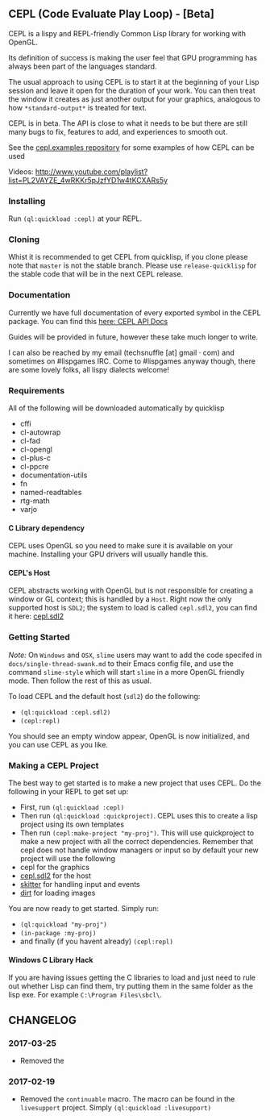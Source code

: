 ## CEPL (Code Evaluate Play Loop) - [Beta]

CEPL is a lispy and REPL-friendly Common Lisp library for working with OpenGL.

Its definition of success is making the user feel that GPU programming has always been part of the languages standard.

The usual approach to using CEPL is to start it at the beginning of your Lisp session and leave it open for the duration of your work. You can then treat the window it creates as just another output for your graphics, analogous to how `*standard-output*` is treated for text.

CEPL is in beta. The API is close to what it needs to be but there are still many bugs to fix, features to add, and experiences to smooth out.

See the [cepl.examples repository](https://github.com/cbaggers/cepl.examples) for some examples of how CEPL can be used

Videos: http://www.youtube.com/playlist?list=PL2VAYZE_4wRKKr5pJzfYD1w4tKCXARs5y

### Installing

Run `(ql:quickload :cepl)` at your REPL.

### Cloning

Whist it is recommended to get CEPL from quicklisp, if you clone please note that `master` is not the stable branch. Please use `release-quicklisp` for the stable code that will be in the next CEPL release.

### Documentation

Currently we have full documentation of every exported symbol in the CEPL package. You can find this [here: CEPL API Docs](http://techsnuffle.com/cepl/api.html)

Guides will be provided in future, however these take much longer to write.

I can also be reached by my email (techsnuffle [at] gmail · com) and sometimes on #lispgames IRC. Come to #lispgames anyway though, there are some lovely folks, all lispy dialects welcome!

### Requirements

All of the following will be downloaded automatically by quicklisp

* cffi
* cl-autowrap
* cl-fad
* cl-opengl
* cl-plus-c
* cl-ppcre
* documentation-utils
* fn
* named-readtables
* rtg-math
* varjo


#### C Library dependency

CEPL uses OpenGL so you need to make sure it is available on your machine. Installing your GPU drivers will usually handle this.


#### CEPL's Host

CEPL abstracts working with OpenGL but is not responsible for creating a window or GL context; this is handled by a `Host`. Right now the only supported host is `SDL2`; the system to load is called `cepl.sdl2`, you can find it here: [cepl.sdl2](https://github.com/cbaggers/cepl.sdl2)


### Getting Started

_Note:_ On `Windows` and `OSX`, `slime` users may want to add the code specifed in `docs/single-thread-swank.md` to their Emacs config file, and use the command `slime-style` which will start `slime` in a more OpenGL friendly mode. Then follow the rest of this as usual.

To load CEPL and the default host (`sdl2`) do the following:

- `(ql:quickload :cepl.sdl2)`
- `(cepl:repl)`

You should see an empty window appear, OpenGL is now initialized, and you can use CEPL as you like.


### Making a CEPL Project

The best way to get started is to make a new project that uses CEPL. Do the following in your REPL to get set up:

- First, run `(ql:quickload :cepl)`
- Then run `(ql:quickload :quickproject)`. CEPL uses this to create a lisp project using its own templates
- Then run `(cepl:make-project "my-proj")`. This will use quickproject to make a new project with all the correct dependencies. Remember that cepl does not handle window managers or input so by default your new project will use the following
 - cepl for the graphics
 - [cepl.sdl2](https://github.com/cbaggers/cepl.sdl2) for the host
 - [skitter](https://github.com/cbaggers/skitter) for handling input and events
 - [dirt](https://github.com/cbaggers/dirt) for loading images

You are now ready to get started. Simply run:
- `(ql:quickload "my-proj")`
- `(in-package :my-proj)`
- and finally (if you havent already) `(cepl:repl)`


#### Windows C Library Hack

If you are having issues getting the C libraries to load and just need to rule out whether Lisp can find them, try putting them in the same folder as the lisp exe. For example `C:\Program Files\sbcl\`.

## CHANGELOG

### 2017-03-25
- Removed the

### 2017-02-19
- Removed the `continuable` macro. The macro can be found in the `livesupport` project. Simply `(ql:quickload :livesupport)`
